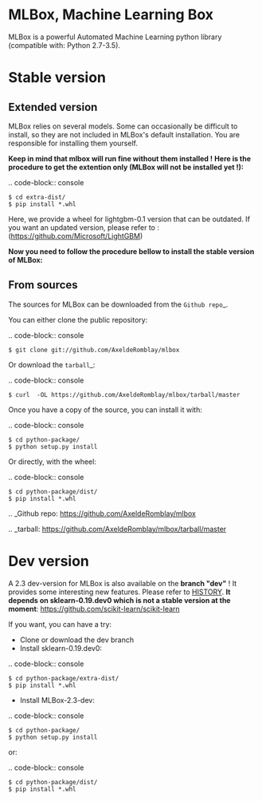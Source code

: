 MLBox, Machine Learning Box
===========================

MLBox is a powerful Automated Machine Learning python library (compatible with: Python 2.7-3.5).


Stable version
==============


Extended version
----------------

MLBox relies on several models. Some can occasionally be difficult to install, so they are not included in MLBox's default installation. You are responsible for installing them yourself. 

__Keep in mind that mlbox will run fine without them installed !__
__Here is the procedure to get the extention only (MLBox will not be installed yet !):__

.. code-block:: console

    $ cd extra-dist/
    $ pip install *.whl


Here, we provide a wheel for lightgbm-0.1 version that can be outdated. If you want an updated version, please refer to : (https://github.com/Microsoft/LightGBM)
 
__Now you need to follow the procedure bellow to install the stable version of MLBox:__


From sources
------------

The sources for MLBox can be downloaded from the `Github repo`_.

You can either clone the public repository:

.. code-block:: console

    $ git clone git://github.com/AxeldeRomblay/mlbox

Or download the `tarball`_:

.. code-block:: console

    $ curl  -OL https://github.com/AxeldeRomblay/mlbox/tarball/master


Once you have a copy of the source, you can install it with:

.. code-block:: console

    $ cd python-package/
    $ python setup.py install

Or directly, with the wheel:

.. code-block:: console

    $ cd python-package/dist/
    $ pip install *.whl


.. _Github repo: https://github.com/AxeldeRomblay/mlbox

.. _tarball: https://github.com/AxeldeRomblay/mlbox/tarball/master



Dev version
===========


A 2.3 dev-version for MLBox is also available on the __branch "dev"__ ! It provides some interesting new features. Please refer to [HISTORY](https://github.com/AxeldeRomblay/MLBox/blob/master/HISTORY.rst). __It depends on sklearn-0.19.dev0 which is not a stable version at the moment__: https://github.com/scikit-learn/scikit-learn

If you want, you can have a try: 

* Clone or download the dev branch
* Install sklearn-0.19.dev0: 

.. code-block:: console

    $ cd python-package/extra-dist/
    $ pip install *.whl

* Install MLBox-2.3-dev: 

.. code-block:: console

    $ cd python-package/
    $ python setup.py install 

or:

.. code-block:: console

    $ cd python-package/dist/
    $ pip install *.whl




